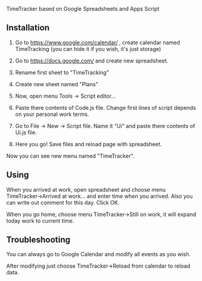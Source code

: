 TimeTracker based on Google Spreadsheets and Apps Script

Installation
-----------------------------

  1. Go to https://www.google.com/calendar/ , create calendar named TimeTracking (you can hide it if you wish, it's just storage)

  2. Go to https://docs.google.com/ and create new spreadsheet.

  3. Rename first sheet to "TimeTracking"

  4. Create new sheet named "Plans"

  5. Now, open menu Tools -> Script editor...
  
  6. Paste there contents of Code.js file. Change first lines of script depends on your personal work terms.

  7. Go to File -> New -> Script file. Name it "Ui" and paste there contents of Ui.js file.

  8. Here you go! Save files and reload page with spreadsheet.

Now you can see new menu named "TimeTracker".

Using
-----------------------------
When you arrived at work, open spreadsheet and choose menu TimeTracker->Arrived at work... and enter time when you arrived.
Also you can write out comment for this day. Click OK.

When you go home, choose menu TimeTracker->Still on work, it will expand today work to current time.

Troubleshooting
-----------------------------
You can always go to Google Calendar and modify all events as you wish.

After modifying just choose TimeTracker->Reload from calendar to reload data.